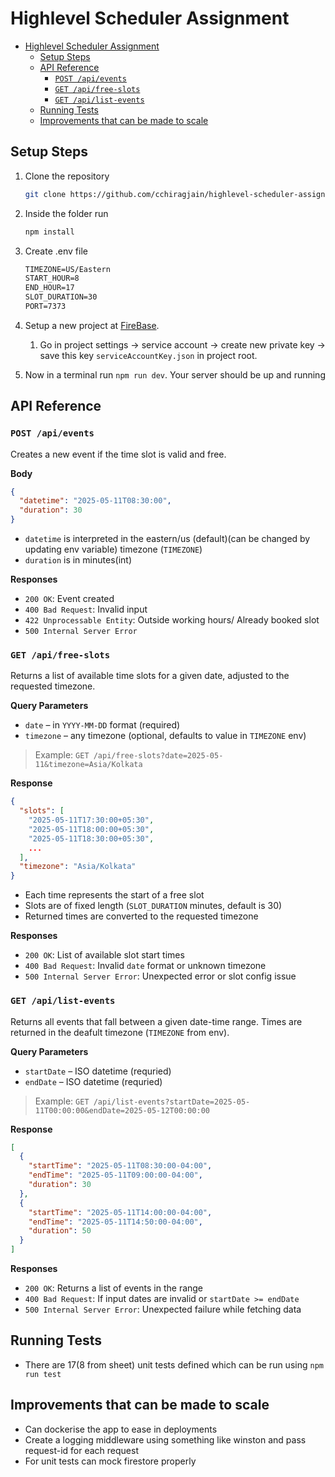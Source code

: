 # Highlevel Scheduler Assignment

- [Highlevel Scheduler Assignment](#highlevel-scheduler-assignment)
  - [Setup Steps](#setup-steps)
  - [API Reference](#api-reference)
    - [`POST /api/events`](#post-apievents)
    - [`GET /api/free-slots`](#get-apifree-slots)
    - [`GET /api/list-events`](#get-apilist-events)
  - [Running Tests](#running-tests)
  - [Improvements that can be made to scale](#improvements-that-can-be-made-to-scale)

## Setup Steps

1. Clone the repository

   ```bash
   git clone https://github.com/cchiragjain/highlevel-scheduler-assignment.git
   ```

2. Inside the folder run

   ```bash
   npm install
   ```

3. Create .env file

   ```txt
   TIMEZONE=US/Eastern
   START_HOUR=8
   END_HOUR=17
   SLOT_DURATION=30
   PORT=7373
   ```

4. Setup a new project at [FireBase](https://www.console.firebase.google.com).

   1. Go in project settings -> service account -> create new private key -> save this key `serviceAccountKey.json` in project root.

5. Now in a terminal run `npm run dev`. Your server should be up and running

## API Reference

### `POST /api/events`

Creates a new event if the time slot is valid and free.

**Body**

```json
{
  "datetime": "2025-05-11T08:30:00",
  "duration": 30
}
```

- `datetime` is interpreted in the eastern/us (default)(can be changed by updating env variable) timezone (`TIMEZONE`)
- `duration` is in minutes(int)

**Responses**

- `200 OK`: Event created
- `400 Bad Request`: Invalid input
- `422 Unprocessable Entity`: Outside working hours/ Already booked slot
- `500 Internal Server Error`

### `GET /api/free-slots`

Returns a list of available time slots for a given date, adjusted to the requested timezone.

**Query Parameters**

- `date` – in `YYYY-MM-DD` format (required)
- `timezone` – any timezone (optional, defaults to value in `TIMEZONE` env)

> Example:
> `GET /api/free-slots?date=2025-05-11&timezone=Asia/Kolkata`

**Response**

```json
{
  "slots": [
    "2025-05-11T17:30:00+05:30",
    "2025-05-11T18:00:00+05:30",
    "2025-05-11T18:30:00+05:30",
    ...
  ],
  "timezone": "Asia/Kolkata"
}
```

- Each time represents the start of a free slot
- Slots are of fixed length (`SLOT_DURATION` minutes, default is 30)
- Returned times are converted to the requested timezone

**Responses**

- `200 OK`: List of available slot start times
- `400 Bad Request`: Invalid `date` format or unknown timezone
- `500 Internal Server Error`: Unexpected error or slot config issue

### `GET /api/list-events`

Returns all events that fall between a given date-time range.
Times are returned in the deafult timezone (`TIMEZONE` from env).

**Query Parameters**

- `startDate` – ISO datetime (requried)
- `endDate` – ISO datetime (requried)

> Example:
> `GET /api/list-events?startDate=2025-05-11T00:00:00&endDate=2025-05-12T00:00:00`

**Response**

```json
[
  {
    "startTime": "2025-05-11T08:30:00-04:00",
    "endTime": "2025-05-11T09:00:00-04:00",
    "duration": 30
  },
  {
    "startTime": "2025-05-11T14:00:00-04:00",
    "endTime": "2025-05-11T14:50:00-04:00",
    "duration": 50
  }
]
```

**Responses**

- `200 OK`: Returns a list of events in the range
- `400 Bad Request`: If input dates are invalid or `startDate >= endDate`
- `500 Internal Server Error`: Unexpected failure while fetching data

## Running Tests

- There are 17(8 from sheet) unit tests defined which can be run using `npm run test`

## Improvements that can be made to scale

- Can dockerise the app to ease in deployments
- Create a logging middleware using something like winston and pass request-id for each request
- For unit tests can mock firestore properly
